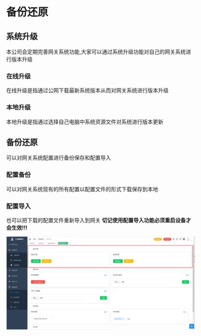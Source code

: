 # 备份还原

## 系统升级
本公司会定期完善网关系统功能,大家可以通过系统升级功能对自己的网关系统进行版本升级

### 在线升级
在线升级是指通过公网下载最新系统版本从而对网关系统进行版本升级

### 本地升级
本地升级是指通过选择自己电脑中系统资源文件对系统进行版本更新

## 备份还原
可以对网关系统配置进行备份保存和配置导入

### 配置备份
可以对网关系统现有的所有配置以配置文件的形式下载保存到本地

### 配置导入
也可以把下载的配置文件重新导入到网关
**切记使用配置导入功能必须重启设备才会生效!!!**

![](/img/function_set-2.png)